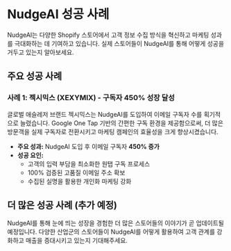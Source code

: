 # NudgeAI 성공 사례

NudgeAI는 다양한 Shopify 스토어에서 고객 정보 수집 방식을 혁신하고 마케팅 성과를 극대화하는 데 기여하고 있습니다. 실제 스토어들이 NudgeAI를 통해 어떻게 성공을 거두고 있는지 알아보세요.

## 주요 성공 사례

### 사례 1: 젝시믹스 (XEXYMIX) - 구독자 450% 성장 달성

글로벌 애슬레저 브랜드 젝시믹스는 NudgeAI를 도입하여 이메일 구독자 수를 획기적으로 늘렸습니다. Google One Tap 기반의 간편한 구독 환경을 제공함으로써, 더 많은 방문객을 실제 구독자로 전환시키고 마케팅 캠페인의 효율성을 크게 향상시켰습니다.

*   **주요 성과:** NudgeAI 도입 후 이메일 구독자 **450% 증가**
*   **성공 요인:**
    *   고객의 입력 부담을 최소화한 원탭 구독 프로세스
    *   100% 검증된 고품질 이메일 주소 확보
    *   수집된 실명을 활용한 개인화 마케팅 강화

## 더 많은 성공 사례 (추가 예정)

NudgeAI를 통해 눈에 띄는 성장을 경험한 더 많은 스토어들의 이야기가 곧 업데이트될 예정입니다. 다양한 산업군의 스토어들이 NudgeAI를 어떻게 활용하여 고객 관계를 강화하고 매출을 증대시키고 있는지 기대해주세요. 